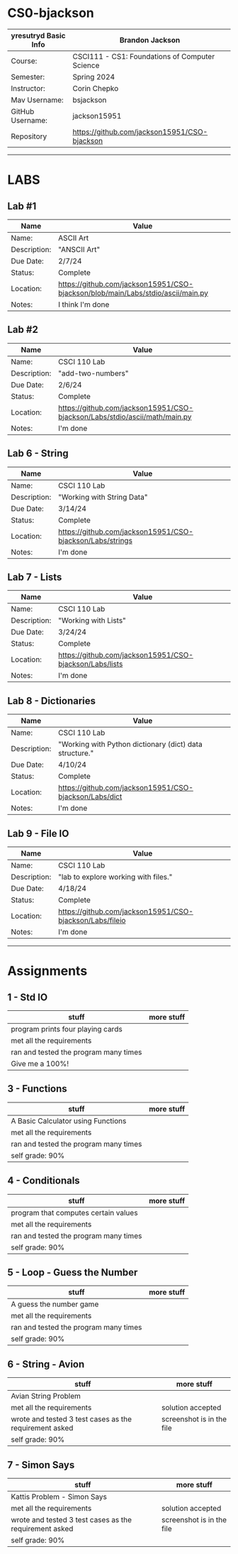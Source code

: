 # CS0-bjackson

| yresutryd Basic Info | Brandon Jackson|
| --- | ---|
| Course: | CSCI111 - CS1: Foundations of Computer Science |
| Semester: | Spring 2024 |
| Instructor: | Corin Chepko |
| Mav Username: | bsjackson |
| GitHub Username: | jackson15951 |
| Repository | https://github.com/jackson15951/CSO-bjackson |

_______________________________________________________________________________________________________________

# LABS

## Lab #1
| Name | Value |
| --- | --- |
| Name: | ASCII Art |
| Description: | "ANSCII Art" |
| Due Date: | 2/7/24 |
| Status: | Complete |
| Location: | https://github.com/jackson15951/CSO-bjackson/blob/main/Labs/stdio/ascii/main.py |
| Notes: | I think I'm done |

## Lab #2
| Name | Value |
| --- | --- |
| Name: | CSCI 110 Lab |
| Description: | "add-two-numbers" |
| Due Date: | 2/6/24 |
| Status: | Complete |
| Location: | https://github.com/jackson15951/CSO-bjackson/Labs/stdio/ascii/math/main.py |
| Notes: | I'm done |

## Lab 6 - String
| Name | Value |
| --- | --- |
| Name: | CSCI 110 Lab |
| Description: | "Working with String Data" |
| Due Date: | 3/14/24 |
| Status: | Complete |
| Location: | https://github.com/jackson15951/CSO-bjackson/Labs/strings |
| Notes: | I'm done |

## Lab 7 - Lists
| Name | Value |
| --- | --- |
| Name: | CSCI 110 Lab |
| Description: | "Working with Lists" |
| Due Date: | 3/24/24 |
| Status: | Complete |
| Location: | https://github.com/jackson15951/CSO-bjackson/Labs/lists |
| Notes: | I'm done |

## Lab 8 - Dictionaries
| Name | Value |
| --- | --- |
| Name: | CSCI 110 Lab |
| Description: | "Working with Python dictionary (dict) data structure." |
| Due Date: | 4/10/24 |
| Status: | Complete |
| Location: | https://github.com/jackson15951/CSO-bjackson/Labs/dict |
| Notes: | I'm done |

## Lab 9 - File IO
| Name | Value |
| --- | --- |
| Name: | CSCI 110 Lab |
| Description: | "lab to explore working with files." |
| Due Date: | 4/18/24 |
| Status: | Complete |
| Location: | https://github.com/jackson15951/CSO-bjackson/Labs/fileio |
| Notes: | I'm done |
_______________________________________________________________________________________________________________

# Assignments
## 1 - Std IO
| stuff | more stuff |
| --- | --- | 
| program prints four playing cards | |
| met all the requirements | |
| ran and tested the program many times | |
| Give me a 100%! | |

## 3 - Functions
| stuff | more stuff |
| --- | --- | 
| A Basic Calculator using Functions | |
| met all the requirements | |
| ran and tested the program many times | |
| self grade: 90% | |

## 4 - Conditionals
| stuff | more stuff |
| --- | --- | 
| program that computes certain values | |
| met all the requirements | |
| ran and tested the program many times | |
| self grade: 90% | |

## 5 - Loop - Guess the Number
| stuff | more stuff |
| --- | --- | 
| A guess the number game | |
| met all the requirements | |
| ran and tested the program many times | |
| self grade: 90% | |

## 6 - String - Avion
| stuff | more stuff |
| --- | --- | 
| Avian String Problem | |
| met all the requirements | solution accepted |
| wrote and tested 3 test cases as the requirement asked | screenshot is in the file |
| self grade: 90% | |

## 7 - Simon Says
| stuff | more stuff |
| --- | --- | 
| Kattis Problem - Simon Says | |
| met all the requirements | solution accepted |
| wrote and tested 3 test cases as the requirement asked | screenshot is in the file |
| self grade: 90% | |